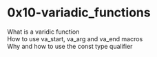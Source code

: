 # 0x10-variadic_functions
What is a varidic function\
How to use va_start, va_arg and va_end macros\
Why and how to use the const type qualifier
